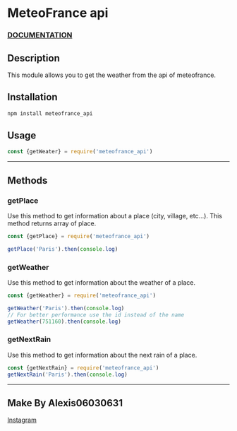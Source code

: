 # MeteoFrance api

### [DOCUMENTATION](https://alexis06030631.github.io/meteofrance_api/)

## Description

This module allows you to get the weather from the api of meteofrance.

## Installation

```bash
npm install meteofrance_api
```


## Usage

```javascript
const {getWeater} = require('meteofrance_api')
```

--- 

## Methods

### getPlace

Use this method to get information about a place (city, village, etc...).
This method returns array of place.

```javascript
const {getPlace} = require('meteofrance_api')

getPlace('Paris').then(console.log)
```

### getWeather

Use this method to get information about the weather of a place.

```javascript
const {getWeather} = require('meteofrance_api')

getWeather('Paris').then(console.log)
// For better performance use the id instead of the name
getWeather(751160).then(console.log)
```

### getNextRain

Use this method to get information about the next rain of a place.

```javascript
const {getNextRain} = require('meteofrance_api')
getNextRain('Paris').then(console.log)
```


--- 

## Make By Alexis06030631
[Instagram](https://www.instagram.com/leko_system/)
